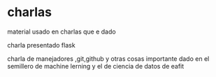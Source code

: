 # charlas
material usado en charlas que e dado

charla presentado flask

charla de manejadores ,git,github y otras cosas importante dado en el semillero de machine lerning y el de ciencia de datos de eafit
